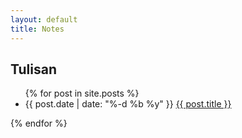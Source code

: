 ```yaml
---
layout: default
title: Notes
---
```

<div class="page-header">
  <h2>Tulisan <span class="rss-subscribe pull-right"><a href="{{ "/feed.xml" | prepend: site.baseurl }}" title="via RSS"><i class="fa fa-rss faa-wrench animated"></i></a></span></h2>
</div>
<ul class="list-group">
    {% for post in site.posts %}
  <li class="list-group-item">
    <span class="badge">{{ post.date | date: "%-d %b %y" }}</span>
    <a class="post-link" href="{{ post.url | prepend: site.baseurl }}">{{ post.title }}</a>
  </li>
</ul>
{% endfor %}

